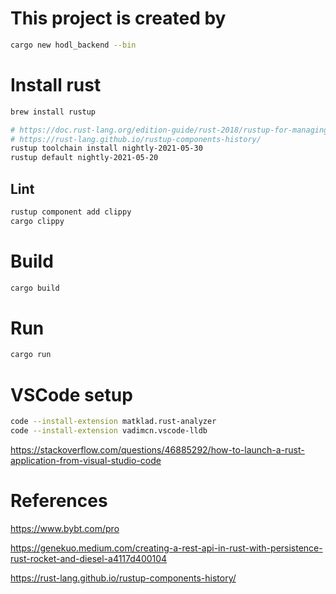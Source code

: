 # This project is created by

```sh
cargo new hodl_backend --bin
```

# Install rust

```sh
brew install rustup

# https://doc.rust-lang.org/edition-guide/rust-2018/rustup-for-managing-rust-versions.html
# https://rust-lang.github.io/rustup-components-history/
rustup toolchain install nightly-2021-05-30
rustup default nightly-2021-05-20
```

## Lint

```sh
rustup component add clippy
cargo clippy
```

# Build

```sh
cargo build
```

# Run

```sh
cargo run
```

# VSCode setup

```sh
code --install-extension matklad.rust-analyzer
code --install-extension vadimcn.vscode-lldb
```

https://stackoverflow.com/questions/46885292/how-to-launch-a-rust-application-from-visual-studio-code

# References

https://www.bybt.com/pro

https://genekuo.medium.com/creating-a-rest-api-in-rust-with-persistence-rust-rocket-and-diesel-a4117d400104

https://rust-lang.github.io/rustup-components-history/
